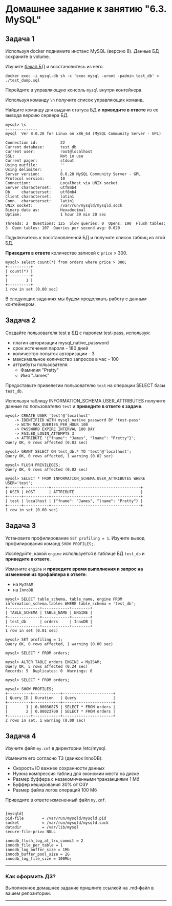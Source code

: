 # Домашнее задание к занятию "6.3. MySQL"

## Задача 1

Используя docker поднимите инстанс MySQL (версию 8). Данные БД сохраните в volume.

Изучите [бэкап БД](https://github.com/netology-code/virt-homeworks/tree/master/06-db-03-mysql/test_data) и
восстановитесь из него.
```shell
docker exec -i mysql-db sh -c 'exec mysql -uroot -padmin test_db' < ./test_dump.sql
```

Перейдите в управляющую консоль `mysql` внутри контейнера.

Используя команду `\h` получите список управляющих команд.

Найдите команду для выдачи статуса БД и **приведите в ответе** из ее вывода версию сервера БД.

```shell
mysql> \s
--------------
mysql  Ver 8.0.28 for Linux on x86_64 (MySQL Community Server - GPL)

Connection id:          22
Current database:       test_db
Current user:           root@localhost
SSL:                    Not in use
Current pager:          stdout
Using outfile:          ''
Using delimiter:        ;
Server version:         8.0.28 MySQL Community Server - GPL
Protocol version:       10
Connection:             Localhost via UNIX socket
Server characterset:    utf8mb4
Db     characterset:    utf8mb4
Client characterset:    latin1
Conn.  characterset:    latin1
UNIX socket:            /var/run/mysqld/mysqld.sock
Binary data as:         Hexadecimal
Uptime:                 1 hour 39 min 20 sec

Threads: 2  Questions: 125  Slow queries: 0  Opens: 190  Flush tables: 3  Open tables: 107  Queries per second avg: 0.020
```

Подключитесь к восстановленной БД и получите список таблиц из этой БД.

**Приведите в ответе** количество записей с `price` > 300.

```shell
mysql> select count(*) from orders where price > 300;
+----------+
| count(*) |
+----------+
|        1 |
+----------+
1 row in set (0.00 sec)

```

В следующих заданиях мы будем продолжать работу с данным контейнером.

## Задача 2

Создайте пользователя test в БД c паролем test-pass, используя:
- плагин авторизации mysql_native_password
- срок истечения пароля - 180 дней
- количество попыток авторизации - 3
- максимальное количество запросов в час - 100
- аттрибуты пользователя:
    - Фамилия "Pretty"
    - Имя "James"

Предоставьте привелегии пользователю `test` на операции SELECT базы `test_db`.

Используя таблицу INFORMATION_SCHEMA.USER_ATTRIBUTES получите данные по пользователю `test` и
**приведите в ответе к задаче**.

```shell
mysql> CREATE USER 'test'@'localhost' 
    -> IDENTIFIED WITH mysql_native_password BY 'test-pass'
    -> WITH MAX_QUERIES_PER_HOUR 100
    -> PASSWORD EXPIRE INTERVAL 180 DAY
    -> FAILED_LOGIN_ATTEMPTS 3
    -> ATTRIBUTE '{"fname": "James", "lname": "Pretty"}';
Query OK, 0 rows affected (0.03 sec)

mysql> GRANT SELECT ON test_db.* TO 'test'@'localhost';
Query OK, 0 rows affected, 1 warning (0.02 sec)

mysql> FLUSH PRIVILEGES;
Query OK, 0 rows affected (0.02 sec)

mysql> SELECT * FROM INFORMATION_SCHEMA.USER_ATTRIBUTES WHERE USER='test';
+------+-----------+---------------------------------------+
| USER | HOST      | ATTRIBUTE                             |
+------+-----------+---------------------------------------+
| test | localhost | {"fname": "James", "lname": "Pretty"} |
+------+-----------+---------------------------------------+
1 row in set (0.00 sec)

```

## Задача 3

Установите профилирование `SET profiling = 1`.
Изучите вывод профилирования команд `SHOW PROFILES;`.

Исследуйте, какой `engine` используется в таблице БД `test_db` и **приведите в ответе**.

Измените `engine` и **приведите время выполнения и запрос на изменения из профайлера в ответе**:
- на `MyISAM`
- на `InnoDB`

```shell
mysql> SELECT table_schema, table_name, engine FROM information_schema.tables WHERE table_schema = 'test_db';
+--------------+------------+--------+
| TABLE_SCHEMA | TABLE_NAME | ENGINE |
+--------------+------------+--------+
| test_db      | orders     | InnoDB |
+--------------+------------+--------+
1 row in set (0.01 sec)

mysql> SET profiling = 1;
Query OK, 0 rows affected, 1 warning (0.00 sec)

mysql> SELECT * FROM orders;

mysql> ALTER TABLE orders ENGINE = MyISAM;
Query OK, 5 rows affected (0.24 sec)
Records: 5  Duplicates: 0  Warnings: 0

mysql> SELECT * FROM orders;

mysql> SHOW PROFILES;
+----------+------------+----------------------+
| Query_ID | Duration   | Query                |
+----------+------------+----------------------+
|        1 | 0.00036875 | SELECT * FROM orders |
|        2 | 0.00023700 | SELECT * FROM orders |
+----------+------------+----------------------+
2 rows in set, 1 warning (0.00 sec)

```

## Задача 4

Изучите файл `my.cnf` в директории /etc/mysql.

Измените его согласно ТЗ (движок InnoDB):
- Скорость IO важнее сохранности данных
- Нужна компрессия таблиц для экономии места на диске
- Размер буффера с незакомиченными транзакциями 1 Мб
- Буффер кеширования 30% от ОЗУ
- Размер файла логов операций 100 Мб

Приведите в ответе измененный файл `my.cnf`.

```text

[mysqld]
pid-file        = /var/run/mysqld/mysqld.pid
socket          = /var/run/mysqld/mysqld.sock
datadir         = /var/lib/mysql
secure-file-priv= NULL

innodb_flush_log_at_trx_commit = 2
innodb_file_per_table = 1
innodb_log_buffer_size = 1Mb
innodb_buffer_pool_size = 2G
innodb_log_file_size = 100Mb;
```
---

### Как оформить ДЗ?

Выполненное домашнее задание пришлите ссылкой на .md-файл в вашем репозитории.

---